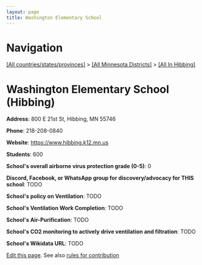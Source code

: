```yaml
---
layout: page
title: Washington Elementary School
---
```

# Navigation

[[All countries/states/provinces]](../../..) > [[All Minnesota Districts]](../..) > [[All In Hibbing]](..)

# Washington Elementary School (Hibbing)

**Address**: 800 E 21st St, Hibbing, MN 55746

**Phone**: 218-208-0840

**Website**: <https://www.hibbing.k12.mn.us>

**Students**: 600

**School's overall airborne virus protection grade (0-5)**: 0

**Discord, Facebook, or WhatsApp group for discovery/advocacy for THIS school**: TODO

**School's policy on Ventilation**: TODO

**School's Ventilation Work Completion**: TODO

**School's Air-Purification**: TODO

**School's CO2 monitoring to actively drive ventilation and filtration**: TODO

**School's Wikidata URL**: TODO


[Edit this page](https://github.com/ventilate-schools/MN/edit/main/./Hibbing/Washington_Elementary_School.md). See also [rules for contribution](../../../contribution-rules/)